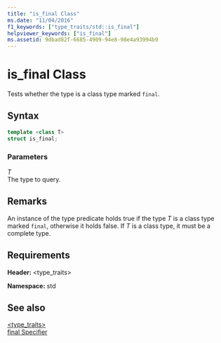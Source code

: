 ```yaml
---
title: "is_final Class"
ms.date: "11/04/2016"
f1_keywords: ["type_traits/std::is_final"]
helpviewer_keywords: ["is_final"]
ms.assetid: 9dbad82f-6685-4909-94e8-98e4a93994b9
---
```

# is_final Class

Tests whether the type is a class type marked `final`.

## Syntax

```cpp
template <class T>
struct is_final;
```

### Parameters

*T*\
The type to query.

## Remarks

An instance of the type predicate holds true if the type *T* is a class type marked `final`, otherwise it holds false. If *T* is a class type, it must be a complete type.

## Requirements

**Header:** \<type_traits>

**Namespace:** std

## See also

[<type_traits>](../standard-library/type-traits.md)\
[final Specifier](../cpp/final-specifier.md)
